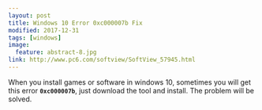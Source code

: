 ```yaml
---
layout: post
title: Windows 10 Error 0xc000007b Fix
modified: 2017-12-31
tags: [windows]
image:
  feature: abstract-8.jpg
link: http://www.pc6.com/softview/SoftView_57945.html
---
```


When you install games or software in windows 10, sometimes you will get this error **`0xc000007b`**, just download the tool and install. The problem will be solved.